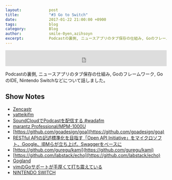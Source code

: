 ```yaml
---
layout:            post
title:             "#3 Go to Switch"
date:              2017-01-22 21:00:00 +0900
tags:              blog
category:          Blog
author:            smile-0yen,azihsoyn
excerpt:           Podcastの裏側, ニュースアプリのタブ保存の仕組み, Goのフレームワーク, GoのIDE, Nintendo Switchなどについて話しました。
---
```

<iframe width="100%" height="50" scrolling="no" frameborder="no" src="https://w.soundcloud.com/player/?url=https%3A//api.soundcloud.com/tracks/303911496&amp;auto_play=false&amp;hide_related=false&amp;show_comments=true&amp;show_user=true&amp;show_reposts=false&amp;visual=false&amp;show_artwork=false&amp;default_height=75"></iframe>

Podcastの裏側, ニュースアプリのタブ保存の仕組み, Goのフレームワーク, GoのIDE, Nintendo Switchなどについて話しました。

## Show Notes

- [Zencastr](https://zencastr.com/)
- [yatteikifm](https://yatteiki.fm/)
- [SoundCloudでPodcastを配信する #wadafm](http://blog.yusuke.be/entry/2015/11/22/104734)
- [marantz Professional/MPM-1000U](http://inmusicbrands.jp/marantz_pro/mpm-1000u/)
- [https://github.com/goadesign/goa](https://github.com/goadesign/goa)
- [RESTful APIの記述標準化を目指す「Open API Initiative」をマイクロソフト、Google、IBMらが立ち上げ。Swaggerをベースに](http://www.publickey1.jp/blog/15/open_api_initiative.html)
- [https://github.com/guregu/kami](https://github.com/guregu/kami)
- [https://github.com/labstack/echo](https://github.com/labstack/echo)
- [Gogland](https://www.jetbrains.com/go/)
- [vimのGoサポートが手厚くて打ち震えている](http://qiita.com/shiena/items/870ac0f1db8e9a8672a7)
- [NINTENDO SWITCH](https://www.nintendo.co.jp/switch/)
